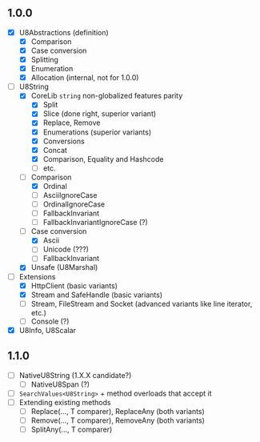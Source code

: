 ## 1.0.0
- [x] U8Abstractions (definition)
    - [x] Comparison
    - [x] Case conversion
    - [x] Splitting
    - [x] Enumeration
    - [x] Allocation (internal, not for 1.0.0)
- [ ] U8String
    - [x] CoreLib `string` non-globalized features parity
        - [x] Split
        - [x] Slice (done right, superior variant)
        - [x] Replace, Remove
        - [x] Enumerations (superior variants)
        - [x] Conversions
        - [x] Concat
        - [x] Comparison, Equality and Hashcode
        - [ ] etc.
    - [ ] Comparison
        - [x] Ordinal
        - [ ] AsciiIgnoreCase
        - [ ] OrdinalIgnoreCase
        - [ ] FallbackInvariant
        - [ ] FallbackInvariantIgnoreCase (?)
    - [ ] Case conversion
        - [x] Ascii
        - [ ] Unicode (???)
        - [ ] FallbackInvariant
    - [x] Unsafe (U8Marshal)
- [ ] Extensions
    - [x] HttpClient (basic variants)
    - [x] Stream and SafeHandle (basic variants)
    - [ ] Stream, FileStream and Socket (advanced variants like line iterator, etc.)
    - [ ] Console (?)
- [x] U8Info, U8Scalar

## 1.1.0
- [ ] NativeU8String (1.X.X candidate?)
    - [ ] NativeU8Span (?)
- [ ] `SearchValues<U8String>` + method overloads that accept it
- [ ] Extending existing methods
    - [ ] Replace(..., T comparer), ReplaceAny (both variants)
    - [ ] Remove(..., T comparer), RemoveAny (both variants)
    - [ ] SplitAny(..., T comparer)